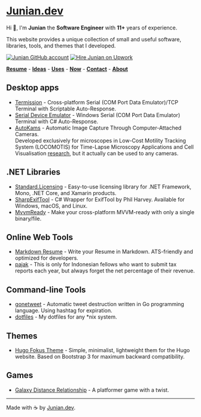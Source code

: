 # [Junian.dev](/)

Hi 👋, I'm **Junian** the **Software Engineer** with **11+** years of experience.

This website provides a unique collection of small and useful software, libraries, tools, and themes that I developed.

[![Junian GitHub account](https://img.shields.io/badge/github-%23121011.svg?style=for-the-badge&logo=github&logoColor=white "Junian GitHub Account")](https://github.com/junian)
[![Hire Junian on Upwork](https://img.shields.io/badge/UpWork-6FDA44?style=for-the-badge&logo=Upwork&logoColor=white "Hire Junian on Upwork")](https://www.junian.dev/upwork/)

**[Resume](/resume/)** - **[Ideas](/ideas/)** - **[Uses](/uses/)** - **[Now](/now/)** - **[Contact](/contact/)** - **[About](/about/)**

## Desktop apps
- [Termission](/termission/) - Cross-platform Serial (COM Port Data Emulator)/TCP Terminal with Scriptable Auto-Response.
- [Serial Device Emulator](/serial-device-emulator/) - Windows Serial (COM Port Data Emulator) Terminal with C# Auto-Response.
- [AutoKams](/AutoKams/) - Automatic Image Capture Through Computer-Attached Cameras.<br />
  Developed exclusively for microscopes in Low-Cost Motility Tracking System (LOCOMOTIS) for Time-Lapse Microscopy Applications and Cell Visualisation [research](https://journals.plos.org/plosone/article?id=10.1371/journal.pone.0103547), but it actually can be used to any cameras.

## .NET Libraries

- [Standard.Licensing](/Standard.Licensing/) - Easy-to-use licensing library for .NET Framework, Mono, .NET Core, and Xamarin products.
- [SharpExifTool](/SharpExifTool/) - C# Wrapper for ExifTool by Phil Harvey. Available for Windows, macOS, and Linux.
- [MvvmReady](/mvvmready/) - Make your cross-platform MVVM-ready with only a single binary/file.

## Online Web Tools

- [Markdown Resume](/markdown-resume/) - Write your Resume in Markdown. ATS-friendly and optimized for developers.
- [pajak](/pajak/) - This is only for Indonesian fellows who want to submit tax reports each year, but always forget the net percentage of their revenue.

## Command-line Tools

- [gonetweet](/gonetweet/) - Automatic tweet destruction written in Go programming language. Using hashtag for expiration.
- [dotfiles](/dotfiles/) - My dotfiles for any *nix system.

## Themes

- [Hugo Fokus Theme](/hugo-fokus/) - Simple, minimalist, lightweight them for the Hugo website. Based on Bootstrap 3 for maximum backward compatibility.

## Games

- [Galaxy Distance Relationship](/ggj14-gdr/) - A platformer game with a twist.

---

Made with ☕ by [Junian.dev](https://www.junian.dev).
